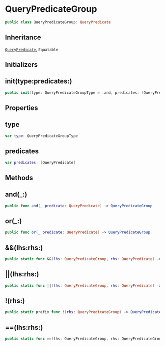 # QueryPredicateGroup

``` swift
public class QueryPredicateGroup: QueryPredicate
```

## Inheritance

[`QueryPredicate`](QueryPredicate), `Equatable`

## Initializers

## init(type:predicates:)

``` swift
public init(type: QueryPredicateGroupType = .and, predicates: [QueryPredicate] = [])
```

## Properties

## type

``` swift
var type: QueryPredicateGroupType
```

## predicates

``` swift
var predicates: [QueryPredicate]
```

## Methods

## and(\_:)

``` swift
public func and(_ predicate: QueryPredicate) -> QueryPredicateGroup
```

## or(\_:)

``` swift
public func or(_ predicate: QueryPredicate) -> QueryPredicateGroup
```

## &&(lhs:rhs:)

``` swift
public static func &&(lhs: QueryPredicateGroup, rhs: QueryPredicate) -> QueryPredicateGroup
```

## ||(lhs:rhs:)

``` swift
public static func ||(lhs: QueryPredicateGroup, rhs: QueryPredicate) -> QueryPredicateGroup
```

## \!(rhs:)

``` swift
public static prefix func !(rhs: QueryPredicateGroup) -> QueryPredicateGroup
```

## \==(lhs:rhs:)

``` swift
public static func ==(lhs: QueryPredicateGroup, rhs: QueryPredicateGroup) -> Bool
```
